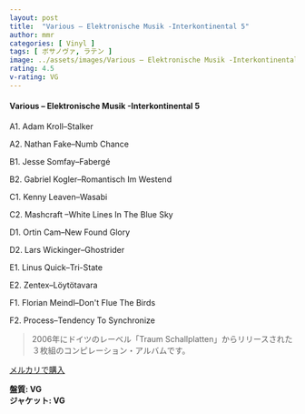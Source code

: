 ```yaml
---
layout: post
title:  "Various – Elektronische Musik -Interkontinental 5"
author: mmr
categories: [ Vinyl ]
tags: [ ボサノヴァ, ラテン ]
image: ../assets/images/Various – Elektronische Musik -Interkontinental 5.jpg
rating: 4.5
v-rating: VG
---
```


#### Various – Elektronische Musik -Interkontinental 5

A1. Adam Kroll–Stalker

A2. Nathan Fake–Numb Chance

B1. Jesse Somfay–Fabergé

B2. Gabriel Kogler–Romantisch Im Westend

C1. Kenny Leaven–Wasabi

C2. Mashcraft –White Lines In The Blue Sky

D1. Ortin Cam–New Found Glory

D2. Lars Wickinger–Ghostrider

E1. Linus Quick–Tri-State

E2. Zentex–Löytötavara

F1. Florian Meindl–Don't Flue The Birds

F2. Process–Tendency To Synchronize

> 2006年にドイツのレーベル「Traum Schallplatten」からリリースされた３枚組のコンピレーション・アルバムです。

[メルカリで購入](https://jp.mercari.com/item/m26372156759)

<div class="mt-4 mb-4 d-flex align-items-center">
<strong class="mr-1">盤質: VG</strong>
</div>
<div class="mt-4 mb-4 d-flex align-items-center">
<strong class="mr-1">ジャケット: VG</strong>
</div>
